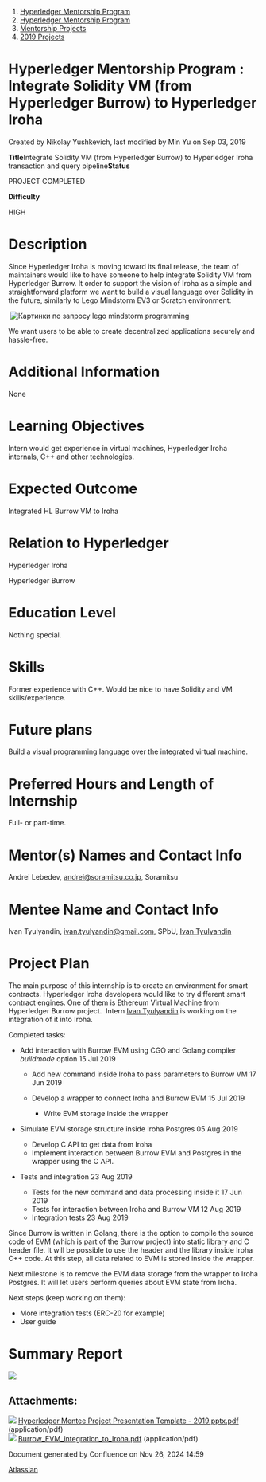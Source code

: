 1. [Hyperledger Mentorship Program](index.html)
2. [Hyperledger Mentorship Program](Hyperledger-Mentorship-Program_21954571.html)
3. [Mentorship Projects](Mentorship-Projects_21954604.html)
4. [2019 Projects](2019-Projects_21954613.html)

# Hyperledger Mentorship Program : Integrate Solidity VM (from Hyperledger Burrow) to Hyperledger Iroha

Created by Nikolay Yushkevich, last modified by Min Yu on Sep 03, 2019

**Title**Integrate Solidity VM (from Hyperledger Burrow) to Hyperledger Iroha transaction and query pipeline**Status**

PROJECT COMPLETED

**Difficulty**

HIGH

# Description

Since Hyperledger Iroha is moving toward its final release, the team of maintainers would like to have someone to help integrate Solidity VM from Hyperledger Burrow. It order to support the vision of Iroha as a simple and straightforward platform we want to build a visual language over Solidity in the future, similarly to Lego Mindstorm EV3 or Scratch environment:

 ![Картинки по запросу lego mindstorm  programming](https://i.ytimg.com/vi/vv5X3zzkBk4/maxresdefault.jpg)

We want users to be able to create decentralized applications securely and hassle-free.

# Additional Information

None

# Learning Objectives

Intern would get experience in virtual machines, Hyperledger Iroha internals, C++ and other technologies.

# Expected Outcome

Integrated HL Burrow VM to Iroha

# Relation to Hyperledger

Hyperledger Iroha

Hyperledger Burrow

# Education Level

Nothing special.

# Skills

Former experience with C++. Would be nice to have Solidity and VM skills/experience. 

# Future plans

Build a visual programming language over the integrated virtual machine.

# Preferred Hours and Length of Internship

Full- or part-time.

# Mentor(s) Names and Contact Info

Andrei Lebedev, [andrei@soramitsu.co.jp](mailto:andrei@soramitsu.co.jp), Soramitsu

# Mentee Name and Contact Info

Ivan Tyulyandin, ivan.tyulyandin@gmail.com, SPbU, [Ivan Tyulyandin](https://lf-hyperledger.atlassian.net/wiki/people/557058:c81bd3b9-fb7a-4a83-ad53-b2665af88fed?ref=confluence)

# Project Plan

The main purpose of this internship is to create an environment for smart contracts. Hyperledger Iroha developers would like to try different smart contract engines. One of them is Ethereum Virtual Machine from Hyperledger Burrow project.  Intern [Ivan Tyulyandin](https://lf-hyperledger.atlassian.net/wiki/people/557058:c81bd3b9-fb7a-4a83-ad53-b2665af88fed?ref=confluence) is working on the integration of it into Iroha. 

Completed tasks:

- Add interaction with Burrow EVM using CGO and Golang compiler *buildmode* option 15 Jul 2019 
  
  - Add new command inside Iroha to pass parameters to Burrow VM 17 Jun 2019
  - Develop a wrapper to connect Iroha and Burrow EVM 15 Jul 2019 
    
    - Write EVM storage inside the wrapper
- Simulate EVM storage structure inside Iroha Postgres 05 Aug 2019 
  
  - Develop C API to get data from Iroha
  - Implement interaction between Burrow EVM and Postgres in the wrapper using the C API.
- Tests and integration 23 Aug 2019 
  
  - Tests for the new command and data processing inside it 17 Jun 2019
  - Tests for interaction between Iroha and Burrow VM 12 Aug 2019
  - Integration tests 23 Aug 2019

Since Burrow is written in Golang, there is the option to compile the source code of EVM (which is part of the Burrow project) into static library and C header file. It will be possible to use the header and the library inside Iroha C++ code. At this step, all data related to EVM is stored inside the wrapper.

Next milestone is to remove the EVM data storage from the wrapper to Iroha Postgres. It will let users perform queries about EVM state from Iroha.

Next steps (keep working on them):

- More integration tests (ERC-20 for example)
- User guide

# Summary Report

[![](attachments/thumbnails/21955662/21963057)](attachments/21955662/21963057.pdf)

## Attachments:

![](images/icons/bullet_blue.gif) [Hyperledger Mentee Project Presentation Template - 2019.pptx.pdf](attachments/21955662/21963055.pdf) (application/pdf)  
![](images/icons/bullet_blue.gif) [Burrow\_EVM\_integration\_to\_Iroha.pdf](attachments/21955662/21963057.pdf) (application/pdf)

Document generated by Confluence on Nov 26, 2024 14:59

[Atlassian](http://www.atlassian.com/)
